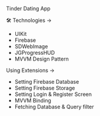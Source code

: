 Tinder Dating App

🛠 Technologies ->

- UIKit
- Firebase
- SDWebImage 
- JGProgressHUD
- MVVM Design Pattern

Using Extensions ->
- Setting Firebase Database
- Setting Firebase Storage 
- Setting Login & Register Screen
- MVVM Binding
- Fetching Database & Query filter 
